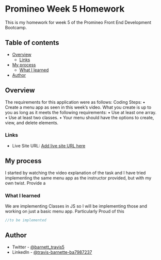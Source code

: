 # Promineo Week 5 Homework

This is my homework for week 5 of the Promineo Front End Development Bootcamp. 

## Table of contents

- [Overview](#overview)
  - [Links](#links)
- [My process](#my-process)
  - [What I learned](#what-i-learned)
- [Author](#author)


## Overview
The requirements for this application were as follows: 
Coding Steps:
•	Create a menu app as seen in this week’s video. What you create is up to you as long as it meets the following requirements:
•	Use at least one array.
•	Use at least two classes.
•	Your menu should have the options to create, view, and delete elements.



### Links
- Live Site URL: [Add live site URL here](https://your-live-site-url.com)

## My process
I started by watching the video explanation of the task and I have tried implementing the same menu app as the instructor provided, but with my own twist. Provide a 

### What I learned
We are implementing Classes in JS so I will be implementing those and working on just a basic menu app. 
Particularly Proud of this

```js
//to be implemented 
```




## Author

- Twitter - [@barnett_travis5](https://twitter.com/barnett_travis5)
- LinkedIn - [@travis-barnette-ba7987237](https://www.linkedin.com/in/travis-barnette-ba7987237/)



